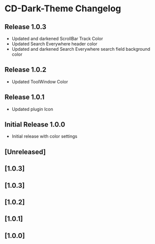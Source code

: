 <!-- Keep a Changelog guide -> https://keepachangelog.com -->

# CD-Dark-Theme Changelog

## Release 1.0.3
- Updated and darkened ScrollBar Track Color 
- Updated Search Everywhere header color
- Updated and darkened Search Everywhere search field background color

## Release 1.0.2
- Updated ToolWindow Color

## Release 1.0.1 
- Updated plugin Icon

## Initial Release 1.0.0
- Initial release with color settings
## [Unreleased]
## [1.0.3]
## [1.0.3]
## [1.0.2]
## [1.0.1]
## [1.0.0]
